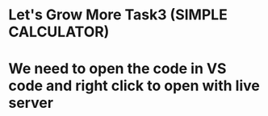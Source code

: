 # Let's Grow More Task3 (SIMPLE CALCULATOR)
# We need to open the code in VS code and right click to open with live server
